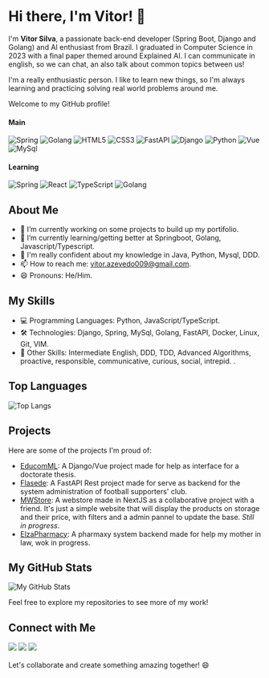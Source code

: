 # Hi there, I'm Vitor! 👋

I'm **Vitor Silva**, a passionate back-end developer (Spring Boot, Django and Golang) and AI enthusiast from Brazil. I graduated in Computer Science in 2023 with a final paper themed around Explained AI. I can communicate in english, so we can chat, an also talk about common topics between us!

I'm a really enthusiastic person. I like to learn new things, so I'm always learning and practicing solving real world problems around me.

Welcome to my GitHub profile! 

#### Main
![Spring](https://img.shields.io/badge/Spring-6DB33F?style=for-the-badge&logo=spring&logoColor=white)
![Golang](https://img.shields.io/badge/Go-00ADD8?style=for-the-badge&logo=go&logoColor=white)
![HTML5](https://img.shields.io/badge/html5-%23E34F26.svg?style=for-the-badge&logo=html5&logoColor=white)
![CSS3](https://img.shields.io/badge/css3-%231572B6.svg?style=for-the-badge&logo=css3&logoColor=white)
![FastAPI](https://img.shields.io/badge/fastapi-109989?style=for-the-badge&logo=FASTAPI&logoColor=white)
![Django](https://img.shields.io/badge/django-%23092E20.svg?style=for-the-badge&logo=django&logoColor=white)
![Python](https://img.shields.io/badge/python-3670A0?style=for-the-badge&logo=python&logoColor=ffdd54)
![Vue](https://img.shields.io/badge/Vue%20js-35495E?style=for-the-badge&logo=vuedotjs&logoColor=4FC08D)
![MySql](https://img.shields.io/badge/MySQL-005C84?style=for-the-badge&logo=mysql&logoColor=white)

#### Learning
![Spring](https://img.shields.io/badge/Spring-6DB33F?style=for-the-badge&logo=spring&logoColor=white)
![React](https://img.shields.io/badge/React-black?style=for-the-badge&logo=next.js&logoColor=white)
![TypeScript](https://img.shields.io/badge/typescript-%23007ACC.svg?style=for-the-badge&logo=typescript&logoColor=white)
![Golang](https://img.shields.io/badge/Go-00ADD8?style=for-the-badge&logo=go&logoColor=white)

## About Me

- 🔭 I’m currently working on some projects to build up my portifolio.
- 🌱 I’m currently learning/getting better at Springboot, Golang, Javascript/Typescript.
- 💬 I'm really confident about my knowledge in Java, Python, Mysql, DDD.
- 📫 How to reach me: vitor.azevedo009@gmail.com.
- 😄 Pronouns: He/Him.

## My Skills

- 💻 Programming Languages: Python, JavaScript/TypeScript.
- 🛠️ Technologies: Django, Spring, MySql, Golang, FastAPI, Docker, Linux, Git, VIM.
- 🧩 Other Skills: Intermediate English, DDD, TDD, Advanced Algorithms, proactive,
                  responsible, communicative, curious, social, intrepid. .

## Top Languages

![Top Langs](https://github-readme-stats.vercel.app/api/top-langs/?username=adrysonfreitas)

## Projects

Here are some of the projects I'm proud of:

- [EducomML](https://educomml.web.app): A Django/Vue project made for help as interface for a doctorate thesis.
- [Flasede](https://github.com/vitorAzevedo09/flasede-api): A FastAPI Rest project made for serve as backend for the system administration of football supporters' club.
- [MWStore](https://github.com/mwmodaesportiva/mwmodaesportiva_ecommerce): A webstore made in NextJS as a collaborative project with a friend. It's just a simple website that will display the products on storage and their price, with filters and a admin pannel to update the base. _Still in progress_.
- [ElzaPharmacy](https://github.com/vitorAzevedo09/pharmacy-system): A pharmaxy system backend made for help my mother in law, wok in progress. 

## My GitHub Stats

![My GitHub Stats](https://github-readme-stats.vercel.app/api?username=vitorAzevedo09&show_icons=true&count_private=true)

Feel free to explore my repositories to see more of my work!

## Connect with Me

<div>
<a href="https://www.linkedin.com/in/vitor-azevedo-180999161/" target="_blank"><img loading="lazy" src="https://img.shields.io/badge/-LinkedIn-%230077B5?style=for-the-badge&logo=linkedin&logoColor=white" target="_blank"></a>  
<a href="https://instagram.com/fitor09" target="_blank"><img loading="lazy" src="https://img.shields.io/badge/-Instagram-%23E4405F?style=for-the-badge&logo=instagram&logoColor=white" target="_blank"></a>
<a href = "mailto:contato@vitor.azevedo009@gmail.com"><img loading="lazy" src="https://img.shields.io/badge/Gmail-D14836?style=for-the-badge&logo=gmail&logoColor=white" target="_blank"></a> 
</div>

<br>
Let's collaborate and create something amazing together! 😄
